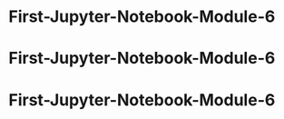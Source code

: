 # First-Jupyter-Notebook-Module-6
# First-Jupyter-Notebook-Module-6
# First-Jupyter-Notebook-Module-6
